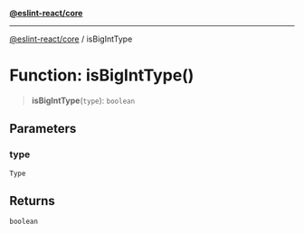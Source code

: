[**@eslint-react/core**](../README.md)

***

[@eslint-react/core](../README.md) / isBigIntType

# Function: isBigIntType()

> **isBigIntType**(`type`): `boolean`

## Parameters

### type

`Type`

## Returns

`boolean`
